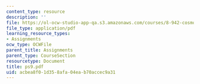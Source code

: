 ```yaml
---
content_type: resource
description: ''
file: https://ol-ocw-studio-app-qa.s3.amazonaws.com/courses/8-942-cosmology-fall-2001/acbea8f01d358afa04eab70accec9a31_ps9.pdf
file_type: application/pdf
learning_resource_types:
- Assignments
ocw_type: OCWFile
parent_title: Assignments
parent_type: CourseSection
resourcetype: Document
title: ps9.pdf
uid: acbea8f0-1d35-8afa-04ea-b70accec9a31
---
```

